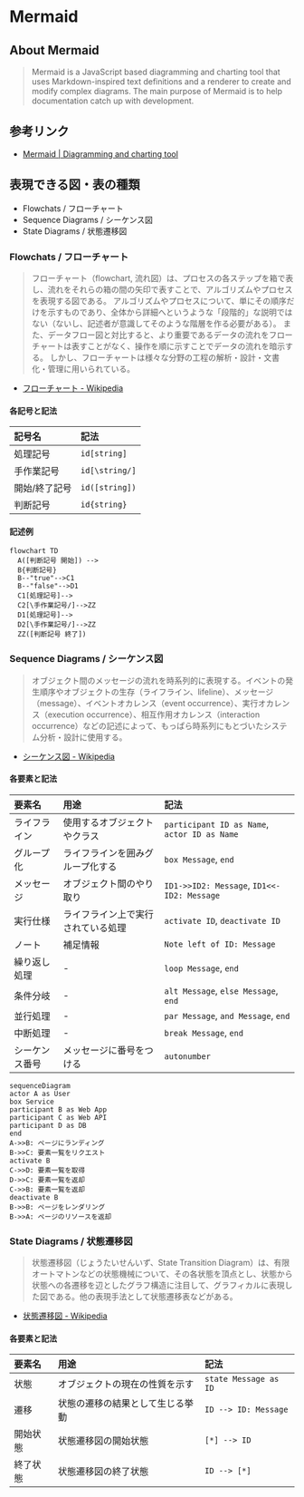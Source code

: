 # Mermaid

## About Mermaid 

> Mermaid is a JavaScript based diagramming and charting tool that uses Markdown-inspired text definitions and a renderer to create and modify complex diagrams.
The main purpose of Mermaid is to help documentation catch up with development.

## 参考リンク

- [Mermaid | Diagramming and charting tool](http://mermaid.js.org/)

## 表現できる図・表の種類

- Flowchats / フローチャート
- Sequence Diagrams / シーケンス図
- State Diagrams / 状態遷移図

### Flowchats / フローチャート

> フローチャート（flowchart, 流れ図）は、プロセスの各ステップを箱で表し、流れをそれらの箱の間の矢印で表すことで、アルゴリズムやプロセスを表現する図である。
アルゴリズムやプロセスについて、単にその順序だけを示すものであり、全体から詳細へというような「段階的」な説明ではない（ないし、記述者が意識してそのような階層を作る必要がある）。
また、データフロー図と対比すると、より重要であるデータの流れをフローチャートは表すことがなく、操作を順に示すことでデータの流れを暗示する。
しかし、フローチャートは様々な分野の工程の解析・設計・文書化・管理に用いられている。

- [フローチャート - Wikipedia](https://ja.wikipedia.org/wiki/%E3%83%95%E3%83%AD%E3%83%BC%E3%83%81%E3%83%A3%E3%83%BC%E3%83%88)

#### 各記号と記法

| 記号名 | 記法 |
| :--- | :--- |
| 処理記号 | `id[string]` |
| 手作業記号 | `id[\string/]` |
| 開始/終了記号 | `id([string])` |
| 判断記号 | `id{string}` |

#### 記述例

```mermaid
flowchart TD
  A([判断記号 開始]) -->
  B{判断記号}
  B--"true"-->C1
  B--"false"-->D1
  C1[処理記号]-->
  C2[\手作業記号/]-->ZZ
  D1[処理記号]-->
  D2[\手作業記号/]-->ZZ
  ZZ([判断記号 終了])
```

### Sequence Diagrams / シーケンス図

> オブジェクト間のメッセージの流れを時系列的に表現する。イベントの発生順序やオブジェクトの生存（ライフライン、lifeline）、メッセージ（message）、イベントオカレンス（event occurrence）、実行オカレンス（execution occurrence）、相互作用オカレンス（interaction occurrence）などの記述によって、もっぱら時系列にもとづいたシステム分析・設計に使用する。

- [シーケンス図 - Wikipedia](https://ja.wikipedia.org/wiki/%E3%82%B7%E3%83%BC%E3%82%B1%E3%83%B3%E3%82%B9%E5%9B%B3)

#### 各要素と記法

| 要素名 | 用途 | 記法 |
| :--- | :--- | :--- |
| ライフライン | 使用するオブジェクトやクラス | `participant ID as Name`, `actor ID as Name` |
| グループ化 | ライフラインを囲みグループ化する | `box Message`, `end` |
| メッセージ | オブジェクト間のやり取り | `ID1->>ID2: Message`, `ID1<<-ID2: Message` |
| 実行仕様 | ライフライン上で実行されている処理 | `activate ID`, `deactivate ID` |
| ノート | 補足情報 | `Note left of ID: Message` |
| 繰り返し処理 | - | `loop Message`, `end` |
| 条件分岐 | - | `alt Message`, `else Message`, `end` |
| 並行処理 | - | `par Message`, `and Message`, `end` |
| 中断処理 | - | `break Message`, `end` |
| シーケンス番号 | メッセージに番号をつける | `autonumber` |

```mermaid
sequenceDiagram
actor A as User
box Service
participant B as Web App
participant C as Web API
participant D as DB
end
A->>B: ページにランディング
B->>C: 要素一覧をリクエスト
activate B
C->>D: 要素一覧を取得
D->>C: 要素一覧を返却
C->>B: 要素一覧を返却
deactivate B
B->>B: ページをレンダリング
B->>A: ページのリソースを返却
```

### State Diagrams / 状態遷移図

> 状態遷移図（じょうたいせんいず、State Transition Diagram）は、有限オートマトンなどの状態機械について、その各状態を頂点とし、状態から状態への各遷移を辺としたグラフ構造に注目して、グラフィカルに表現した図である。他の表現手法として状態遷移表などがある。

- [状態遷移図 - Wikipedia](https://ja.wikipedia.org/wiki/%E7%8A%B6%E6%85%8B%E9%81%B7%E7%A7%BB%E5%9B%B3)

#### 各要素と記法

| 要素名 | 用途 | 記法 |
| :--- | :--- | :--- |
| 状態 | オブジェクトの現在の性質を示す | `state Message as ID` |
| 遷移 | 状態の遷移の結果として生じる挙動 | `ID --> ID: Message` |
| 開始状態 | 状態遷移図の開始状態 | `[*] --> ID` |
| 終了状態 | 状態遷移図の終了状態 | `ID --> [*]` |
